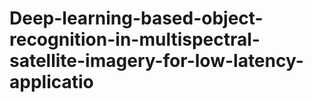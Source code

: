 # Deep-learning-based-object-recognition-in-multispectral-satellite-imagery-for-low-latency-applicatio